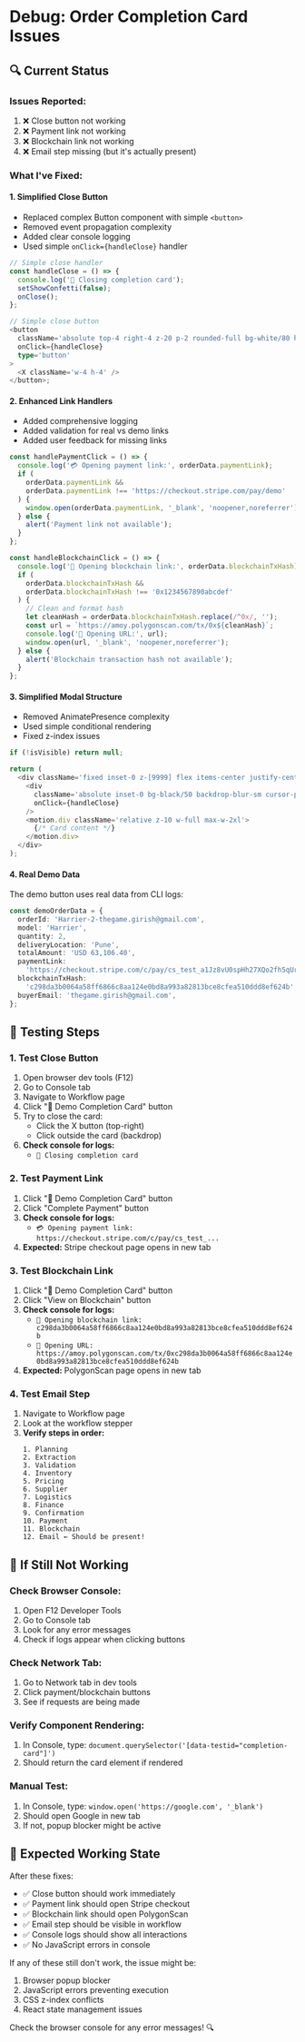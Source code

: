 # Debug: Order Completion Card Issues

## 🔍 **Current Status**

### **Issues Reported:**

1. ❌ Close button not working
2. ❌ Payment link not working
3. ❌ Blockchain link not working
4. ❌ Email step missing (but it's actually present)

### **What I've Fixed:**

#### **1. Simplified Close Button**

- Replaced complex Button component with simple `<button>`
- Removed event propagation complexity
- Added clear console logging
- Used simple `onClick={handleClose}` handler

```typescript
// Simple close handler
const handleClose = () => {
  console.log('🔴 Closing completion card');
  setShowConfetti(false);
  onClose();
};

// Simple close button
<button
  className='absolute top-4 right-4 z-20 p-2 rounded-full bg-white/80 hover:bg-red-100'
  onClick={handleClose}
  type='button'
>
  <X className='w-4 h-4' />
</button>;
```

#### **2. Enhanced Link Handlers**

- Added comprehensive logging
- Added validation for real vs demo links
- Added user feedback for missing links

```typescript
const handlePaymentClick = () => {
  console.log('💳 Opening payment link:', orderData.paymentLink);
  if (
    orderData.paymentLink &&
    orderData.paymentLink !== 'https://checkout.stripe.com/pay/demo'
  ) {
    window.open(orderData.paymentLink, '_blank', 'noopener,noreferrer');
  } else {
    alert('Payment link not available');
  }
};

const handleBlockchainClick = () => {
  console.log('🔗 Opening blockchain link:', orderData.blockchainTxHash);
  if (
    orderData.blockchainTxHash &&
    orderData.blockchainTxHash !== '0x1234567890abcdef'
  ) {
    // Clean and format hash
    let cleanHash = orderData.blockchainTxHash.replace(/^0x/, '');
    const url = `https://amoy.polygonscan.com/tx/0x${cleanHash}`;
    console.log('🔗 Opening URL:', url);
    window.open(url, '_blank', 'noopener,noreferrer');
  } else {
    alert('Blockchain transaction hash not available');
  }
};
```

#### **3. Simplified Modal Structure**

- Removed AnimatePresence complexity
- Used simple conditional rendering
- Fixed z-index issues

```typescript
if (!isVisible) return null;

return (
  <div className='fixed inset-0 z-[9999] flex items-center justify-center p-4'>
    <div
      className='absolute inset-0 bg-black/50 backdrop-blur-sm cursor-pointer'
      onClick={handleClose}
    />
    <motion.div className='relative z-10 w-full max-w-2xl'>
      {/* Card content */}
    </motion.div>
  </div>
);
```

#### **4. Real Demo Data**

The demo button uses real data from CLI logs:

```typescript
const demoOrderData = {
  orderId: 'Harrier-2-thegame.girish@gmail.com',
  model: 'Harrier',
  quantity: 2,
  deliveryLocation: 'Pune',
  totalAmount: 'USD 63,106.40',
  paymentLink:
    'https://checkout.stripe.com/c/pay/cs_test_a1Jz8vU0spHh27XQo2fh5qUrH0885oo2zMbWAaQrA10CISuVelVa2cToKQ#...',
  blockchainTxHash:
    'c298da3b0064a58ff6866c8aa124e0bd8a993a82813bce8cfea510ddd8ef624b',
  buyerEmail: 'thegame.girish@gmail.com',
};
```

## 🧪 **Testing Steps**

### **1. Test Close Button**

1. Open browser dev tools (F12)
2. Go to Console tab
3. Navigate to Workflow page
4. Click "🎉 Demo Completion Card" button
5. Try to close the card:
   - Click the X button (top-right)
   - Click outside the card (backdrop)
6. **Check console for logs:**
   - `🔴 Closing completion card`

### **2. Test Payment Link**

1. Click "🎉 Demo Completion Card" button
2. Click "Complete Payment" button
3. **Check console for logs:**
   - `💳 Opening payment link: https://checkout.stripe.com/c/pay/cs_test_...`
4. **Expected:** Stripe checkout page opens in new tab

### **3. Test Blockchain Link**

1. Click "🎉 Demo Completion Card" button
2. Click "View on Blockchain" button
3. **Check console for logs:**
   - `🔗 Opening blockchain link: c298da3b0064a58ff6866c8aa124e0bd8a993a82813bce8cfea510ddd8ef624b`
   - `🔗 Opening URL: https://amoy.polygonscan.com/tx/0xc298da3b0064a58ff6866c8aa124e0bd8a993a82813bce8cfea510ddd8ef624b`
4. **Expected:** PolygonScan page opens in new tab

### **4. Test Email Step**

1. Navigate to Workflow page
2. Look at the workflow stepper
3. **Verify steps in order:**
   ```
   1. Planning
   2. Extraction
   3. Validation
   4. Inventory
   5. Pricing
   6. Supplier
   7. Logistics
   8. Finance
   9. Confirmation
   10. Payment
   11. Blockchain
   12. Email ← Should be present!
   ```

## 🚨 **If Still Not Working**

### **Check Browser Console:**

1. Open F12 Developer Tools
2. Go to Console tab
3. Look for any error messages
4. Check if logs appear when clicking buttons

### **Check Network Tab:**

1. Go to Network tab in dev tools
2. Click payment/blockchain buttons
3. See if requests are being made

### **Verify Component Rendering:**

1. In Console, type: `document.querySelector('[data-testid="completion-card"]')`
2. Should return the card element if rendered

### **Manual Test:**

1. In Console, type: `window.open('https://google.com', '_blank')`
2. Should open Google in new tab
3. If not, popup blocker might be active

## 🎯 **Expected Working State**

After these fixes:

- ✅ Close button should work immediately
- ✅ Payment link should open Stripe checkout
- ✅ Blockchain link should open PolygonScan
- ✅ Email step should be visible in workflow
- ✅ Console logs should show all interactions
- ✅ No JavaScript errors in console

If any of these still don't work, the issue might be:

1. Browser popup blocker
2. JavaScript errors preventing execution
3. CSS z-index conflicts
4. React state management issues

Check the browser console for any error messages! 🔍
